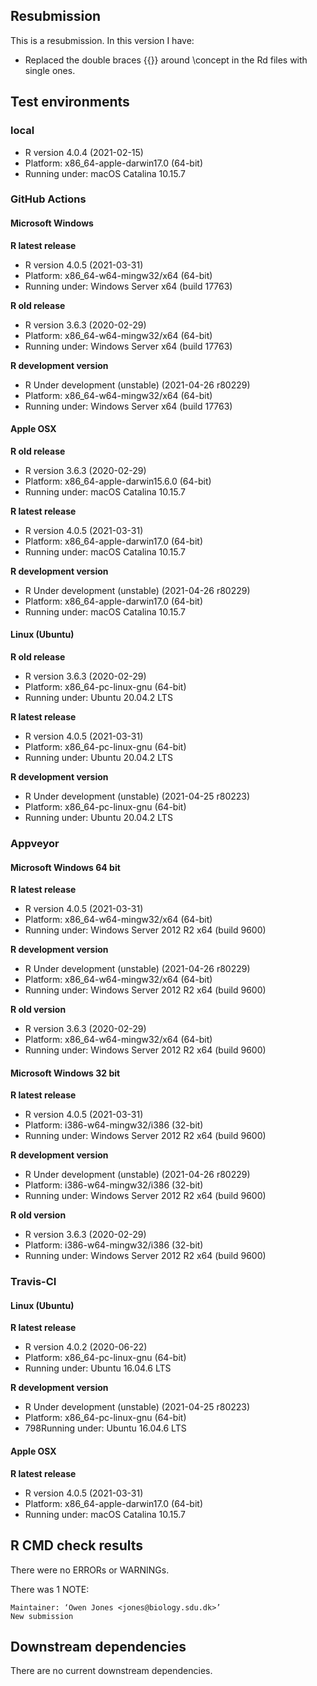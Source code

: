 ## Resubmission

This is a resubmission. In this version I have:

* Replaced the double braces {{}} around \concept in the Rd files with single ones.

## Test environments

### local

- R version 4.0.4 (2021-02-15)
- Platform: x86_64-apple-darwin17.0 (64-bit)
- Running under: macOS Catalina 10.15.7

### GitHub Actions

#### Microsoft Windows

__R latest release__

- R version 4.0.5 (2021-03-31)
- Platform: x86_64-w64-mingw32/x64 (64-bit)
- Running under: Windows Server x64 (build 17763)

__R old release__

- R version 3.6.3 (2020-02-29)
- Platform: x86_64-w64-mingw32/x64 (64-bit)
- Running under: Windows Server x64 (build 17763)

__R development version__

- R Under development (unstable) (2021-04-26 r80229)
- Platform: x86_64-w64-mingw32/x64 (64-bit)
- Running under: Windows Server x64 (build 17763)

#### Apple OSX

__R old release__

- R version 3.6.3 (2020-02-29)
- Platform: x86_64-apple-darwin15.6.0 (64-bit)
- Running under: macOS Catalina 10.15.7

__R latest release__

- R version 4.0.5 (2021-03-31)
- Platform: x86_64-apple-darwin17.0 (64-bit)
- Running under: macOS Catalina 10.15.7

__R development version__

- R Under development (unstable) (2021-04-26 r80229)
- Platform: x86_64-apple-darwin17.0 (64-bit)
- Running under: macOS Catalina 10.15.7

#### Linux (Ubuntu)

__R old release__

- R version 3.6.3 (2020-02-29)
- Platform: x86_64-pc-linux-gnu (64-bit)
- Running under: Ubuntu 20.04.2 LTS

__R latest release__

- R version 4.0.5 (2021-03-31)
- Platform: x86_64-pc-linux-gnu (64-bit)
- Running under: Ubuntu 20.04.2 LTS

__R development version__

- R Under development (unstable) (2021-04-25 r80223)
- Platform: x86_64-pc-linux-gnu (64-bit)
- Running under: Ubuntu 20.04.2 LTS

### Appveyor

#### Microsoft Windows 64 bit

__R latest release__

- R version 4.0.5 (2021-03-31)
- Platform: x86_64-w64-mingw32/x64 (64-bit)
- Running under: Windows Server 2012 R2 x64 (build 9600)

__R development version__

- R Under development (unstable) (2021-04-26 r80229)
- Platform: x86_64-w64-mingw32/x64 (64-bit)
- Running under: Windows Server 2012 R2 x64 (build 9600)

__R old version__

- R version 3.6.3 (2020-02-29)
- Platform: x86_64-w64-mingw32/x64 (64-bit)
- Running under: Windows Server 2012 R2 x64 (build 9600)

#### Microsoft Windows 32 bit

__R latest release__

- R version 4.0.5 (2021-03-31)
- Platform: i386-w64-mingw32/i386 (32-bit)
- Running under: Windows Server 2012 R2 x64 (build 9600)

__R development version__

- R Under development (unstable) (2021-04-26 r80229)
- Platform: i386-w64-mingw32/i386 (32-bit)
- Running under: Windows Server 2012 R2 x64 (build 9600)

__R old version__

- R version 3.6.3 (2020-02-29)
- Platform: i386-w64-mingw32/i386 (32-bit)
- Running under: Windows Server 2012 R2 x64 (build 9600)

### Travis-CI

#### Linux (Ubuntu)

__R latest release__

- R version 4.0.2 (2020-06-22)
- Platform: x86_64-pc-linux-gnu (64-bit)
- Running under: Ubuntu 16.04.6 LTS

__R development version__

- R Under development (unstable) (2021-04-25 r80223)
- Platform: x86_64-pc-linux-gnu (64-bit)
- 798Running under: Ubuntu 16.04.6 LTS

#### Apple OSX

__R latest release__

- R version 4.0.5 (2021-03-31)
- Platform: x86_64-apple-darwin17.0 (64-bit)
- Running under: macOS Catalina 10.15.7

## R CMD check results

There were no ERRORs or WARNINGs.

There was 1 NOTE:

    Maintainer: ‘Owen Jones <jones@biology.sdu.dk>’
    New submission


## Downstream dependencies

There are no current downstream dependencies.


